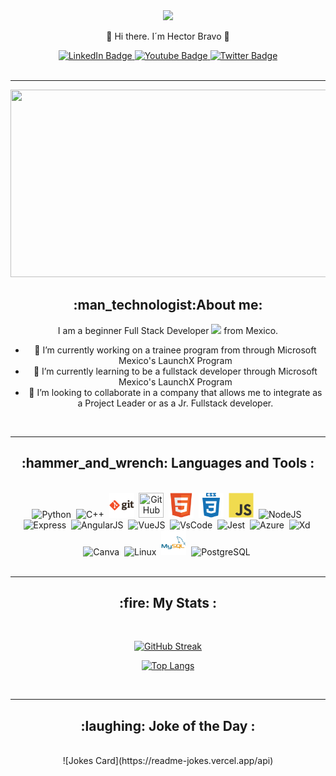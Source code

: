 

<div id="header" align="center">
  
  <img src="https://media.giphy.com/media/M9gbBd9nbDrOTu1Mqx/giphy.gif" width="100"/>
  
  👋 Hi there. I´m Hector Bravo 👋
      
</div>

<div id="badges" align="center">
  
  <a href="https://www.linkedin.com/in/hectorgbravo" target="_blank">
    <img src="https://img.shields.io/badge/LinkedIn-blue?style=for-the-badge&logo=linkedin&logoColor=white" alt="LinkedIn Badge"/>
  </a>
  <a href="https://www.youtube.com/channel/UC5cPn4xEB0T7VFcAdVGCWhg" target="_blank">
    <img src="https://img.shields.io/badge/YouTube-red?style=for-the-badge&logo=youtube&logoColor=white" alt="Youtube Badge"/>
  </a>
  <a href="https://twitter.com/mexmovil" target="_blank"> 
    <img src="https://img.shields.io/badge/Twitter-blue?style=for-the-badge&logo=twitter&logoColor=white" alt="Twitter Badge"/>
   </a>
   <br>
  <img src="https://komarev.com/ghpvc/?username=HectorGbravo&style=flat-square&color=blue" alt=""/>
</div>
<hr>
<div align="center">
  <img src="https://media.giphy.com/media/dWesBcTLavkZuG35MI/giphy.gif" width="600" height="300"/>
</div>
<div align="center">
  <h2> :man_technologist:About me: </h2>
  I am a beginner Full Stack Developer <img src="https://media.giphy.com/media/WUlplcMpOCEmTGBtBW/giphy.gif" width="30"> from Mexico.

- 🔭 I’m currently working on a trainee program from through Microsoft Mexico's LaunchX Program
- 🌱 I’m currently learning to be a fullstack developer through Microsoft Mexico's LaunchX Program 
- 👯 I’m looking to collaborate in a company that allows me to integrate as a Project Leader or as a Jr. Fullstack developer.
<br>
<hr>
<div align="center">
  <h2>:hammer_and_wrench: Languages and Tools :</h2>
  <br>
</div>
<div>
  <img src="https://github.com/HectorGbravo/devicon/blob/master/icons/python/python-original-wordmark.svg" title="Python" alt="Python" width="40" height="40"/>&nbsp;
  <img src="https://github.com/HectorGbravo/devicon/blob/master/icons/cplusplus/cplusplus-line.svg" title="C++" alt="C++" width="40" height="40"/>&nbsp;
  <img src="https://github.com/devicons/devicon/blob/master/icons/git/git-original-wordmark.svg" title="Git" **alt="Git" width="40" height="40"/>&nbsp;
  <img src="https://github.com/HectorGbravo/devicon/blob/master/icons/github/github-original.svg" title="GitHub" **alt="GitHub" width="40" height="40"/>&nbsp;
  <img src="https://github.com/devicons/devicon/blob/master/icons/html5/html5-original.svg" title="HTML5" alt="HTML" width="40" height="40"/>&nbsp;
  <img src="https://github.com/devicons/devicon/blob/master/icons/css3/css3-plain-wordmark.svg"  title="CSS3" alt="CSS" width="40" height="40"/>&nbsp;
  <img src="https://github.com/devicons/devicon/blob/master/icons/javascript/javascript-original.svg" title="JavaScript" alt="JavaScript" width="40"  height="40"/>&nbsp;
  <img src="https://github.com/HectorGbravo/devicon/blob/master/icons/nodejs/nodejs-original.svg" title="NodeJS" alt="NodeJS" width="40" height="40"/>&nbsp;    
  <img src="https://github.com/HectorGbravo/devicon/blob/master/icons/express/express-original-wordmark.svg" title="Express" alt="Express" width="40" height="40"/>&nbsp;    
  <img src="https://github.com/HectorGbravo/devicon/blob/master/icons/angularjs/angularjs-original.svg" title="AngularJS"  alt="AngularJS" width="40" height="40"/>&nbsp;
  <img src="https://github.com/HectorGbravo/devicon/blob/master/icons/vuejs/vuejs-original-wordmark.svg" title="VueJS"  alt="VueJS" width="40" height="40"/>&nbsp;
  <img src="https://github.com/HectorGbravo/devicon/blob/master/icons/vscode/vscode-original-wordmark.svg" title="VsCode" alt="VsCode" width="40" height="40"/>&nbsp;
  <img src="https://github.com/HectorGbravo/devicon/blob/master/icons/jest/jest-plain.svg" title="Jest" alt="Jest" width="40" height="40"/>&nbsp;
  <img src="https://github.com/HectorGbravo/devicon/blob/master/icons/azure/azure-original-wordmark.svg" title="Azure" alt="Azure" width="40" height="40"/>&nbsp;
  <img src="https://github.com/HectorGbravo/devicon/blob/master/icons/xd/xd-plain.svg" title="Xd" alt="Xd" width="40" height="40"/>&nbsp;
  <img src="https://github.com/HectorGbravo/devicon/blob/master/icons/canva/canva-original.svg" title="Canva" alt="Canva" width="40" height="40"/>&nbsp;
  <img src="https://github.com/HectorGbravo/devicon/blob/master/icons/linux/linux-original.svg" title="Linux" alt="Linux" width="40" height="40"/>&nbsp;
  <img src="https://github.com/devicons/devicon/blob/master/icons/mysql/mysql-original-wordmark.svg" title="MySQL"  alt="MySQL" width="40" height="40"/>&nbsp;
  <img src="https://github.com/HectorGbravo/devicon/blob/master/icons/postgresql/postgresql-original-wordmark.svg" title="PostgreSQL"  alt="PostgreSQL" width="40" height="40"/>&nbsp;
   
</div>
<br>
<hr>
  
<div align="center">
  <h2>:fire: My Stats : </h2>
  <br>
</div>
  
[![GitHub Streak](http://github-readme-streak-stats.herokuapp.com?user=HectorGbravo&theme=dark&background=000000)](https://git.io/streak-stats)
  
[![Top Langs](https://github-readme-stats.vercel.app/api/top-langs/?username=HectorGbravo&layout=compact&theme=vision-friendly-dark)](https://github.com/anuraghazra/github-readme-stats)

<br>
<hr>
<div align="center">
  <h2>:laughing: Joke of the Day : </h2>
  <br>
</div>
  ![Jokes Card](https://readme-jokes.vercel.app/api)

